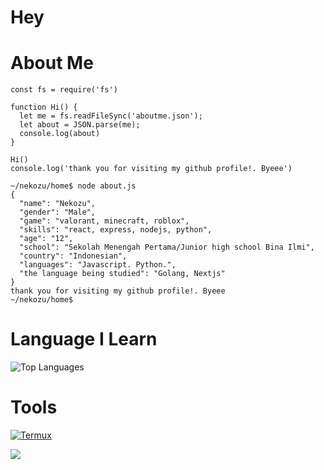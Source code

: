 # Hey

# About Me
```
const fs = require('fs')

function Hi() {
  let me = fs.readFileSync('aboutme.json');
  let about = JSON.parse(me);
  console.log(about)
}
  
Hi()
console.log('thank you for visiting my github profile!. Byeee')

~/nekozu/home$ node about.js
{
  "name": "Nekozu",
  "gender": "Male",
  "game": "valorant, minecraft, roblox",
  "skills": "react, express, nodejs, python",
  "age": "12",
  "school": "Sekolah Menengah Pertama/Junior high school Bina Ilmi",
  "country": "Indonesian",
  "languages": "Javascript. Python.",
  "the language being studied": "Golang, Nextjs"
}
thank you for visiting my github profile!. Byeee
~/nekozu/home$ 
```

# Language I Learn
![Top Languages](https://github-readme-stats.vercel.app/api/top-langs/?username=nekozu&custom_title=Languages%20I%20Learn&theme=tokyonight&hide_border=true)

# Tools
[![Termux](https://img.shields.io/badge/Termux-Android-brightgreen.svg)](https://termux.com/)
<p>
    <img src="https://img.shields.io/badge/Android-Android-black?&logo=android&logoColor=black" />
</p>

